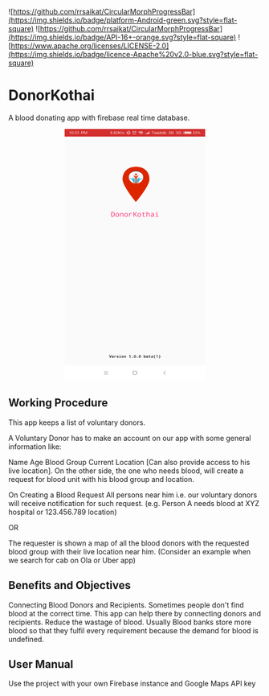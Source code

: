 ![https://github.com/rrsaikat/CircularMorphProgressBar](https://img.shields.io/badge/platform-Android-green.svg?style=flat-square)
![https://github.com/rrsaikat/CircularMorphProgressBar](https://img.shields.io/badge/API-16+-orange.svg?style=flat-square)
![https://www.apache.org/licenses/LICENSE-2.0](https://img.shields.io/badge/licence-Apache%20v2.0-blue.svg?style=flat-square)
# DonorKothai
A blood donating app with firebase real time database.

<p align="center">
  <img src="https://github.com/rrsaikat/DonorKothai/blob/master/Main.png" height="500" width="280"/>
</p>





## Working Procedure
This app keeps a list of voluntary donors.

A Voluntary Donor has to make an account on our app with some general information like:

Name
Age
Blood Group
Current Location [Can also provide access to his live location].
On the other side, the one who needs blood, will create a request for blood unit with his blood group and location.

On Creating a Blood Request
All persons near him i.e. our voluntary donors will receive notification for such request. (e.g. Person A needs blood at XYZ hospital or 123.456.789 location)

OR

The requester is shown a map of all the blood donors with the requested blood group with their live location near him. (Consider an example when we search for cab on Ola or Uber app)

## Benefits and Objectives
Connecting Blood Donors and Recipients.
Sometimes people don't find blood at the correct time. This app can help there by connecting donors and recipients.
Reduce the wastage of blood.
Usually Blood banks store more blood so that they fulfil every requirement because the demand for blood is undefined.

## User Manual
Use the project with your own Firebase instance and Google Maps API key

